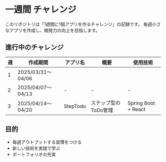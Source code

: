 #  一週間 チャレンジ

このリポジトリは「1週間に1個アプリを作るチャレンジ」の記録です。
毎週小さなアプリを作成し、開発力の向上を目指します。

## 進行中のチャレンジ

| 週 | 作成期間 | アプリ名 | 概要 | 使用技術 |
|----|----------|----------|------|-----------|
| 1  | 2025/03/31〜04/06 |  |  |  |
| 2  | 2025/04/07〜04/13 | - | - | - |
| 3  | 2025/04/14〜04/20 | StepTodo | ステップ型のToDo管理 | Spring Boot + React |

## 目的
- 毎週アウトプットする習慣をつける
- 新しい技術を実践で学ぶ
- ポートフォリオの充実
